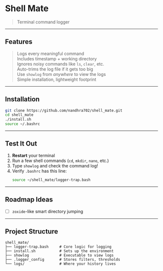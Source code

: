 #  Shell Mate

> Terminal command logger 

---

##  Features

> Logs every meaningful command  
> Includes timestamp + working directory  
> Ignores noisy commands like `ls`, `clear`, etc.  
> Auto-trims the log file if it gets too big  
> Use `showlog` from *anywhere* to view the logs  
> Simple installation, lightweight footprint

---

## Installation

```bash
git clone https://github.com/nandhra702/shell_mate.git
cd shell_mate
./install.sh
source ~/.bashrc
```

---

##  Test It Out

1. **Restart** your terminal  
2. Run a few shell commands (`cd`, `mkdir`, `nano`, etc.)  
3. Type `showlog` and check the command log!  
4. Verify `.bashrc` has this line:
   ```bash
   source ~/shell_mate/logger-trap.bash
   ```

---

##  Roadmap Ideas

- [ ] `zoxide`-like smart directory jumping

---

##  Project Structure

```
shell_mate/
├── logger-trap.bash     # Core logic for logging
├── install.sh           # Sets up the environment
├── showlog              # Executable to view logs
├── .logger_config       # Stores filters, thresholds
└── logs/                # Where your history lives
```
